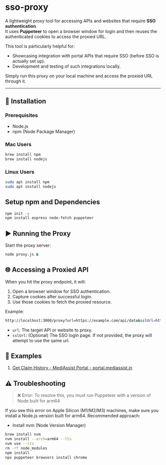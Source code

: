 # sso-proxy

A lightweight proxy tool for accessing APIs and websites that require **SSO authentication**.  
It uses **Puppeteer** to open a browser window for login and then reuses the authenticated cookies to access the proxied URL.

This tool is particularly helpful for:
- Showcasing integration with portal APIs that require SSO (before SSO is actually set up).
- Development and testing of such integrations locally.

Simply run this proxy on your local machine and access the proxied URL through it.

---

## 🚀 Installation

### Prerequisites
- Node.js
- npm (Node Package Manager)

### Mac Users
```bash
brew install npm
brew install nodejs
```

### Linux Users
```bash
sudo apt install npm
sudo apt install nodejs
```

## Setup npm and Dependencies
```bash
npm init -y
npm install express node-fetch puppeteer
```

## ▶️ Running the Proxy
Start the proxy server:
```bash
node proxy.js &
```

## 🌐 Accessing a Proxied API
When you hit the proxy endpoint, it will:
1. Open a browser window for SSO authentication.
2. Capture cookies after successful login.
3. Use those cookies to fetch the proxied resource.

Example:

```bash
http://localhost:3000/proxy?url=https://example.com/api/data&sslUrl=https://example.com/sso-login
```
- `url`: The target API or website to proxy.
- `sslUrl`: (Optional) The SSO login page. If not provided, the proxy will attempt to use the same url.

## 📑 Examples
1. [Get Claim History - MediAssist Portal - portal.mediassist.in](/docs/GetClaimHistory.html)



## ⚠️ Troubleshooting

> ❌ Error: To resolve this, you must run Puppeteer with a version of Node built for arm64

If you see this error on Apple Silicon (M1/M2/M3) machines, make sure you install a Node.js version built for arm64.
Recommended approach:
- Install nvm (Node Version Manager)
```bash
brew install nvm
nvm install --arch=arm64 --lts
nvm use --lts
rm -rf node_modules
npm install
npx puppeteer browsers install chrome 
```